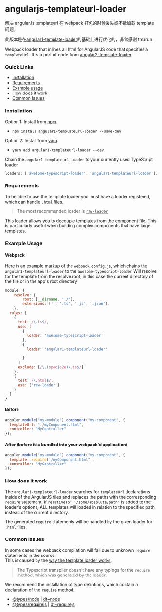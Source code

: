 # angularjs-templateurl-loader

解决 angularJs templateurl 在 webpack 打包的时候丢失或不能加载 template 问题。

此版本是在[angular1-template-loader](https://github.com/tmarun/angular1-templateurl-loader)的基础上进行优化的，非常感谢 tmarun

Webpack loader that inlines all html for AngularJS code that specifies a `templateUrl`. It is a port of code from [angular2-template-loader](https://github.com/TheLarkInn/angular2-template-loader).

### Quick Links

- [Installation](#installation)
- [Requirements](#requirements)
- [Example usage](#example-usage)
- [How does it work](#how-does-it-work)
- [Common Issues](#common-issues)

### Installation

Option 1: Install from [npm](https://www.npmjs.com/package/angular1-templateurl-loader).

- `npm install angular1-templateurl-loader --save-dev`

Option 2: Install from [yarn](https://yarnpkg.com/en/package/angular1-templateurl-loader).

- `yarn add angular1-templateurl-loader --dev`

Chain the `angular1-templateurl-loader` to your currently used TypeScript loader.

```js
loaders: ['awesome-typescript-loader', 'angular1-templateurl-loader'],
```

### Requirements

To be able to use the template loader you must have a loader registered, which can handle `.html` files.

> The most recommended loader is [`raw-loader`](https://github.com/webpack/raw-loader)

This loader allows you to decouple templates from the component file. This is particularly useful when building complex components that have large templates.

### Example Usage

#### Webpack

Here is an example markup of the `webpack.config.js`, which chains the `angular1-templateurl-loader` to the `awesome-typescript-loader`
Will resolve for the template from the resolve.root, in this case the current directory of the file or in the app's root directory

```js
module: {
    resolve: {
        root: [__dirname, './'],
        extensions: ['', '.ts', '.js', '.json'],
    },
  rules: [
    {
      test: /\.ts$/,
      use: [
        {
          loader: 'awesome-typescript-loader'
        },
        {
          loader: 'angular1-templateurl-loader'

        }
      ]
      exclude: [/\.(spec|e2e)\.ts$/]
    },
    {
      test: /\.html$/,
      use: ['raw-loader']
    }
  ]
}
```

#### Before

```js
angular.module("my-module").component("my-component", {
  templateUrl: "./myComponent.html",
  controller: "MyController"
});
```

#### After (before it is bundled into your webpack'd application)

```js
angular.module("my-module").component("my-component", {
  template: require('/myComponent.html" ,
  controller: "MyController"
});
```

### How does it work

The `angular1-templateurl-loader` searches for `templateUrl` declarations inside of the AngularJS files and replaces the paths with the corresponding `require` statement.
If `relativeTo: '/some/absolute/path'` is added to the loader's options, ALL templates will loaded in relation to the specified path instead of the current directory.

The generated `require` statements will be handled by the given loader for `.html` files.

### Common Issues

In some cases the webpack compilation will fail due to unknown `require` statements in the source.<br/>
This is caused by the [way the template loader works](#how-does-it-work).

> The Typescript transpiler doesn't have any typings for the `require` method, which was generated by the loader.

We recommend the installation of type defintions, which contain a declaration of the `require` method.

- [@types/node](https://www.npmjs.com/package/@types/node) | [dt~node](https://github.com/DefinitelyTyped/DefinitelyTyped/blob/master/node/node.d.ts)
- [@types/requirejs](https://www.npmjs.com/package/@types/requirejs) | [dt~requirejs](https://github.com/DefinitelyTyped/DefinitelyTyped/tree/master/requirejs)
